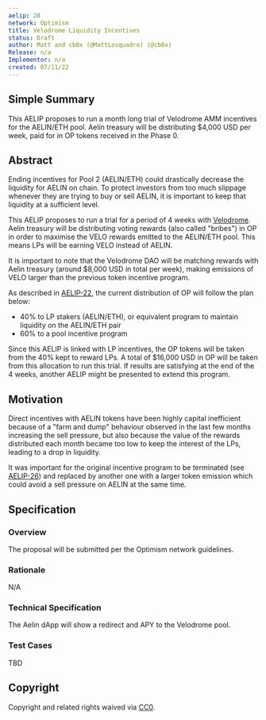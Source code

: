 ```yaml
---
aelip: 28
network: Optimism
title: Velodrome Liquidity Incentives
status: Draft
author: Matt and cb0x (@MattLosquadro) (@cb0x)
Release: n/a
Implementor: n/a
created: 07/11/22
---
```


## Simple Summary

This AELIP proposes to run a month long trial of Velodrome AMM incentives for the AELIN/ETH pool. Aelin treasury will be distributing $4,000 USD per week, paid for in OP tokens received in the Phase 0.

## Abstract

Ending incentives for Pool 2 (AELIN/ETH) could drastically decrease the liquidity for AELIN on chain. To protect investors from too much slippage whenever they are trying to buy or sell AELIN, it is important to keep that liquidity at a sufficient level.

This AELIP proposes to run a trial for a period of 4 weeks with [Velodrome](https://app.velodrome.finance). Aelin treasury will be distributing voting rewards (also called "bribes") in OP in order to maximise the VELO rewards emitted to the AELIN/ETH pool. This means LPs will be earning VELO instead of AELIN.

It is important to note that the Velodrome DAO will be matching rewards with Aelin treasury (around $8,000 USD in total per week), making emissions of VELO larger than the previous token incentive program.

As described in [AELIP-22](https://aelips.aelin.xyz/aelips/aelip-22), the current distribution of OP will follow the plan below:

- 40% to LP stakers (AELIN/ETH), or equivalent program to maintain liquidity on the AELIN/ETH pair
- 60% to a pool incentive program

Since this AELIP is linked with LP incentives, the OP tokens will be taken from the 40% kept to reward LPs. A total of $16,000 USD in OP will be taken from this allocation to run this trial. If results are satisfying at the end of the 4 weeks, another AELIP might be presented to extend this program.

## Motivation

Direct incentives with AELIN tokens have been highly capital inefficient because of a "farm and dump" behaviour observed in the last few months increasing the sell pressure, but also because the value of the rewards distributed each month became too low to keep the interest of the LPs, leading to a drop in liquidity.

It was important for the original incentive program to be terminated (see [AELIP-26](https://aelips.aelin.xyz/aelips/aelip-26)) and replaced by another one with a larger token emission which could avoid a sell pressure on AELIN at the same time.

## Specification

### Overview

The proposal will be submitted per the Optimism network guidelines.

### Rationale

N/A

### Technical Specification

The Aelin dApp will show a redirect and APY to the Velodrome pool.

### Test Cases

TBD

## Copyright

Copyright and related rights waived via [CC0](https://creativecommons.org/publicdomain/zero/1.0/).
